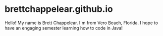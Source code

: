 # brettchappelear.github.io

Hello!  My name is Brett Chappelear.  I'm from Vero Beach, Florida.  I hope to have an engaging semester learning how to code in Java!
